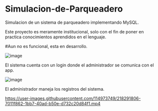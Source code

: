 
# Simulacion-de-Parqueadero
Simulacion de un sistema de parqueadero implementando MySQL.

Este proyecto es meramente institucional, solo con el fin de poner en practica conocimientos aprendidos en el lenguaje.

#Aun no es funcional, esta en desarrollo.

![image](https://user-images.githubusercontent.com/114973749/217978332-c403fdd9-6673-4410-a9a3-1621166a0bcf.png)

El sistema cuenta con un login donde el administrador se comunica con el app.

![image](https://user-images.githubusercontent.com/114973749/217978578-90ac61c5-0853-4386-9dac-b6e4d6a02e6d.png)

El administrador maneja los registros del sistema.



https://user-images.githubusercontent.com/114973749/218291806-7011f862-1bb7-40ad-b50e-d732c20d84f1.mp4









